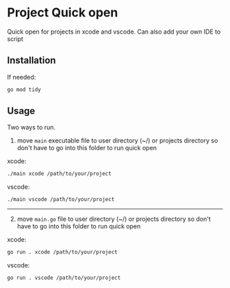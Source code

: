 # Project Quick open

Quick open for projects in xcode and vscode. Can also add your own IDE to script

## Installation

If needed:

```bash
go mod tidy
```

## Usage

Two ways to run.

1. move `main` executable file to user directory (~/) or projects directory so don't have to go into this folder to run quick open

xcode:

```bash
./main xcode /path/to/your/project
```

vscode:

```bash
./main vscode /path/to/your/project
```

---

2. move `main.go` file to user directory (~/) or projects directory so don't have to go into this folder to run quick open

xcode:

```bash
go run . xcode /path/to/your/project
```

vscode:

```bash
go run . vscode /path/to/your/project
```
